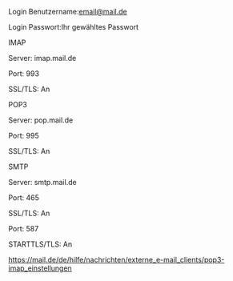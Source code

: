 Login Benutzername:email@mail.de

Login Passwort:Ihr gewähltes Passwort


IMAP

Server: imap.mail.de

Port: 993

SSL/TLS: An


POP3

Server: pop.mail.de

Port: 995

SSL/TLS: An


SMTP

Server: smtp.mail.de

Port: 465 

SSL/TLS: An

Port: 587 

STARTTLS/TLS: An




https://mail.de/de/hilfe/nachrichten/externe_e-mail_clients/pop3-imap_einstellungen
